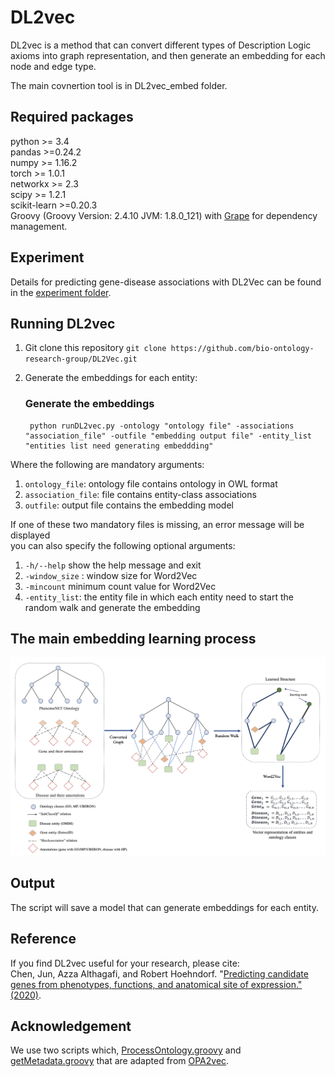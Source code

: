 # DL2vec

DL2vec is a method that can convert different types of Description Logic axioms into graph representation, and then generate an embedding for each node and edge type.

The main covnertion tool is in DL2vec_embed folder.

## Required packages
python >= 3.4 <br>
pandas >=0.24.2 <br>
numpy >= 1.16.2 <br>
torch >= 1.0.1 <br>
networkx >= 2.3 <br>
scipy >= 1.2.1 <br>
scikit-learn >=0.20.3 <br>
Groovy (Groovy Version: 2.4.10 JVM: 1.8.0_121) with [Grape](http://docs.groovy-lang.org/latest/html/documentation/grape.html) for dependency management.

## Experiment
Details for predicting gene-disease associations with DL2Vec can be found in the [experiment folder](https://github.com/bio-ontology-research-group/DL2Vec/tree/master/Experiment).

## Running DL2vec
1. Git clone this repository ``git clone https://github.com/bio-ontology-research-group/DL2Vec.git``
2. Generate the embeddings for each entity:

    ### Generate the embeddings
        python runDL2vec.py -ontology "ontology file" -associations "association_file" -outfile "embedding output file" -entity_list "entities list need generating embeddding"

Where the following are mandatory arguments: <br>
1. `ontology_file`: ontology file contains ontology in OWL format
2. `association_file`: file contains entity-class associations
3. `outfile`: output file contains the embedding model

If one of these two mandatory files is missing, an error message will be displayed <br>
you can also specify the following optional arguments:<br>
1. `-h/--help` show the help message and exit
2. `-window_size` : window size for Word2Vec
3. `-mincount` minimum count value for Word2Vec
4. `-entity_list`: the entity file in which each entity need to start the random walk and generate the embedding

## The main embedding learning process

<div class="product-image-wrapper">
    <img class="product-image"
         src="workflow.png" />
</div>

## Output
The script will save a model that can generate embeddings for each entity.

## Reference
If you find DL2vec useful for your research, please cite: <br>
Chen, Jun, Azza Althagafi, and Robert Hoehndorf. "[Predicting candidate genes from phenotypes, functions, and anatomical site of expression." (2020)](https://academic.oup.com/bioinformatics/advance-article/doi/10.1093/bioinformatics/btaa879/5922810).



## Acknowledgement
We use two scripts which, [ProcessOntology.groovy](https://github.com/bio-ontology-research-group/DL2Vec/blob/master/DL2vec/ProcessOntology.groovy) and [getMetadata.groovy](https://github.com/bio-ontology-research-group/DL2Vec/blob/master/DL2vec/getMetadata.groovy) that are adapted from [OPA2vec](https://github.com/bio-ontology-research-group/opa2vec).
